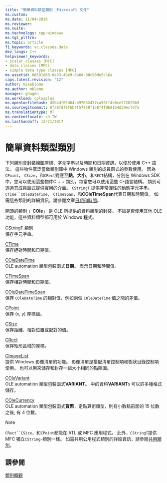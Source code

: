 ```yaml
---
title: "簡單資料類型類別 |Microsoft 文件"
ms.custom: 
ms.date: 11/04/2016
ms.reviewer: 
ms.suite: 
ms.technology: cpp-windows
ms.tgt_pltfrm: 
ms.topic: article
f1_keywords: vc.classes.data
dev_langs: C++
helpviewer_keywords:
- scalar classes [MFC]
- data classes [MFC]
- simple data type classes [MFC]
ms.assetid: 0d591d68-0a33-49e9-8a6d-90c90de5c16a
caps.latest.revision: "12"
author: mikeblome
ms.author: mblome
manager: ghogen
ms.workload: cplusplus
ms.openlocfilehash: d2b4df05d64cb97032477ca50ff4b0ce572829b9
ms.sourcegitcommit: 8fa8fdf0fbb4f57950f1e8f4f9b81b4d39ec7d7a
ms.translationtype: MT
ms.contentlocale: zh-TW
ms.lasthandoff: 12/21/2017
---
```

# <a name="simple-data-type-classes"></a>簡單資料類型類別
下列類別會封裝繪圖座標、字元字串以及時間和日期資訊，以便於使用 C++ 語法。 這些物件廣泛當做類別庫中 Windows 類別的成員函式的參數使用。 因為`CPoint`， `CSize`，和`CRect`對應至**點**，**大小**，和`RECT`結構，分別在 Windows SDK 中，您可以使用這些物件C + + 類別，每當您可以使用這些 C-語言結構。 類別可透過其成員函式提供實用的介面。 `CStringT` 提供非常彈性的動態字元字串。 `CTime``COleDateTime`， `CTimeSpan`，和**COleTimeSpan**代表日期和時間值。 如需這些類別的詳細資訊，請參閱文章[日期和時間](../atl-mfc-shared/date-and-time.md)。  
  
 開頭的類別 」**COle**」 是 OLE 所提供的資料類型的封裝。 不論是否使用其他 OLE 功能，這些資料類型都可用於 Windows 程式。  
  
 [CStringT 類別](../atl-mfc-shared/reference/cstringt-class.md)  
 保存字元字串。  
  
 [CTime](../atl-mfc-shared/reference/ctime-class.md)  
 保存絕對時間和日期值。  
  
 [COleDateTime](../atl-mfc-shared/reference/coledatetime-class.md)  
 OLE automation 類型包裝函式**日期**。 表示日期和時間值。  
  
 [CTimeSpan](../atl-mfc-shared/reference/ctimespan-class.md)  
 保存相對時間和日期值。  
  
 [COleDateTimeSpan](../atl-mfc-shared/reference/coledatetimespan-class.md)  
 保存 `COleDateTime` 的相對值，例如兩個 `COleDateTime` 值之間的差值。  
  
 [CPoint](../atl-mfc-shared/reference/cpoint-class.md)  
 保存 (x, y) 座標組。  
  
 [CSize](../atl-mfc-shared/reference/csize-class.md)  
 保存距離、相對位置或配對的值。  
  
 [CRect](../atl-mfc-shared/reference/crect-class.md)  
 保存矩形區域的座標。  
  
 [CImageList](../mfc/reference/cimagelist-class.md)  
 提供 Windows 影像清單的功能。 影像清單是搭配清單控制項和樹狀目錄控制項使用。 也可以用來儲存和封存一組大小相同的點陣圖。  
  
 [COleVariant](../mfc/reference/colevariant-class.md)  
 OLE automation 類型包裝函式**VARIANT**。 中的資料**VARIANT**s 可以許多種格式儲存。  
  
 [COleCurrency](../mfc/reference/colecurrency-class.md)  
 OLE automation 類型包裝函式**貨幣**，定點算術類型，則有小數點前面的 15 位數之後, 有 4 位數。  
  
> [!NOTE]
>  `CRect``CSize`，和`CPoint`都能在 ATL 或 MFC 應用程式。 此外，`CStringT`提供 MFC 獨立`CString`-類別一樣。 如需共用公用程式類別的詳細資訊，請參閱[共用類別](../atl-mfc-shared/atl-mfc-shared-classes.md)。  
  
## <a name="see-also"></a>請參閱  
 [類別概觀](../mfc/class-library-overview.md)

